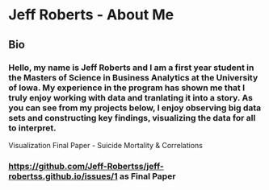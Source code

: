 # Jeff Roberts - About Me

## **Bio**
### Hello, my name is Jeff Roberts and I am a first year student in the Masters of Science in Business Analytics at the University of Iowa. My experience in the program has shown me that I truly enjoy working with data and tranlating it into a story. As you can see from my projects below, I enjoy observing big data sets and constructing key findings, visualizing the data for all to interpret. 




Visualization Final Paper - Suicide Mortality & Correlations
### https://github.com/Jeff-Robertss/jeff-robertss.github.io/issues/1 as Final Paper
